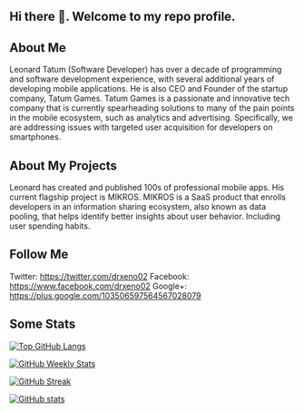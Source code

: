 ## Hi there 👋. Welcome to my repo profile.

## About Me
Leonard Tatum (Software Developer) has over a decade of programming and software development experience, with several additional years of developing mobile applications. He is also CEO and Founder of the startup company, Tatum Games. Tatum Games is a passionate and innovative tech company that is currently spearheading solutions to many of the pain points in the mobile ecosystem, such as analytics and advertising. Specifically, we are addressing issues with targeted user acquisition for developers on smartphones.

## About My Projects
Leonard has created and published 100s of professional mobile apps. His current flagship project is MIKROS. MIKROS is a SaaS product that enrolls developers in an information sharing ecosystem, also known as data pooling, that helps identify better insights about user behavior. Including user spending habits. 

## Follow Me
Twitter: https://twitter.com/drxeno02
Facebook: https://www.facebook.com/drxeno02
Google+: https://plus.google.com/103506597564567028079

## Some Stats

[![Top GitHub Langs](https://github-readme-stats.vercel.app/api/top-langs/?username=drxeno02&hide_borders=true&layout=compact)](https://github.com/drxeno02/github-readme-stats)


[![GitHub Weekly Stats](https://github-readme-stats.vercel.app/api/wakatime?username=drxeno02&layout=compact&hide_progress=true)](https://github.com/drxeno02/github-readme-stats)


[![GitHub Streak](https://github-readme-streak-stats.herokuapp.com?user=drxeno02&date_format=M%20j%5B%2C%20Y%5D)](https://git.io/streak-stats)


[![GitHub stats](https://github-readme-stats.vercel.app/api?username=drxeno02&count_private=true&include_all_commits=true&show_icons=true)](https://github.com/drxeno02/github-readme-stats)

<!--
**drxeno02/drxeno02** is a ✨ _special_ ✨ repository because its `README.md` (this file) appears on your GitHub profile.

Here are some ideas to get you started:

- 🔭 I’m currently working on ...
- 🌱 I’m currently learning ...
- 👯 I’m looking to collaborate on ...
- 🤔 I’m looking for help with ...
- 💬 Ask me about ...
- 📫 How to reach me: ...
- 😄 Pronouns: ...
- ⚡ Fun fact: ...
-->
